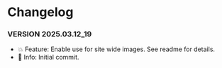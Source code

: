 # Changelog

### VERSION 2025.03.12_19
- 💥 Feature: Enable use for site wide images. See readme for details.
- 🔷 Info: Initial commit.


